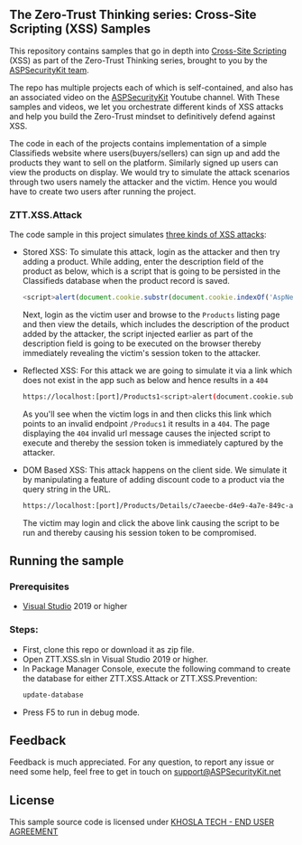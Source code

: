 The Zero-Trust Thinking series: Cross-Site Scripting (XSS) Samples
--------------------
This repository contains samples that go in depth into [Cross-Site Scripting](https://aspsecuritykit.net/guides/protecting-your-users-against-cross-site-scripting-xss-attacks/) (XSS) as part of the Zero-Trust Thinking series, brought to you by the [ASPSecurityKit team](https://ASPSecurityKit.net/).

The repo has multiple projects each of which is self-contained, and also has an associated video on the [ASPSecurityKit](https://www.youtube.com/channel/UCuFQfuCzIg0U-Aa6dk7JzzQ) Youtube channel. With These samples and videos, we let you orchestrate different kinds of XSS attacks and help you build the Zero-Trust mindset to definitively defend against XSS.

The code in each of the projects contains implementation of a simple Classifieds website where users(buyers/sellers) can sign up and add the products they want to sell on the platform. Similarly signed up users can view the products on display. We would try to simulate the attack scenarios through two users namely the attacker and the victim. Hence you would have to create two users after running the project.

### ZTT.XSS.Attack
The code sample in this project simulates [three kinds of XSS attacks](https://aspsecuritykit.net/guides/protecting-your-users-against-cross-site-scripting-xss-attacks/#types-of-xss):

- Stored XSS: To simulate this attack, login as the attacker and then try adding a product. While adding, enter the description field of the product as below, which is a script that is going to be persisted in the Classifieds database when the product record is saved.

	```js
	<script>alert(document.cookie.substr(document.cookie.indexOf('AspNetCore.Identity.Application')));</script>
	```

	Next, login as the victim user and browse to the `Products` listing page and then view the details, which includes the description of the product added by the attacker, the script injected earlier as part of the description field is going to be executed on the browser thereby immediately revealing the victim's session token to the attacker.

- Reflected XSS: For this attack we are going to simulate it via a link which does not exist in the app such as below and hence results in a `404`

	```bash
	https://localhost:[port]/Products1<script>alert(document.cookie.substr(document.cookie.indexOf('AspNetCore.Identity.Application')));</script>
	```

	As you'll see when the victim logs in and then clicks this link which points to an invalid endpoint `/Producs1` it results in a `404`. The page displaying the `404` invalid url message causes the injected script to execute and thereby the session token is immediately captured by the attacker.

- DOM Based XSS: This attack happens on the client side. We simulate it by manipulating a feature of adding discount code to a product via the query string in the URL.

	```bash
	https://localhost:[port]/Products/Details/c7aeecbe-d4e9-4a7e-849c-aa9fdf27755d?discountCode=magic42<script>alert(document.cookie.substr(document.cookie.indexOf(%27AspNetCore.Identity.Application%27)));</script>
	```

	The victim may login and click the above link causing the script to be run and thereby causing his session token to be compromised. 

Running the sample
--------------------

### Prerequisites
* [Visual Studio](https://visualstudio.microsoft.com/) 2019 or higher

### Steps:
* First, clone this repo or download it as zip file.
* Open ZTT.XSS.sln in Visual Studio 2019 or higher.
* In Package Manager Console, execute the following command to create the database for either ZTT.XSS.Attack or ZTT.XSS.Prevention:
	```ps1
	update-database
	```
* Press F5 to run in debug mode.    

Feedback
--------------------

Feedback is much appreciated. For any question, to report any issue or need some help, feel free to get in touch on [support@ASPSecurityKit.net](mailto:support@ASPSecurityKit.net)

License
--------------------

This sample source code is licensed under [KHOSLA TECH - END USER AGREEMENT](https://aspsecuritykit.net/legal/end-user-agreement/)